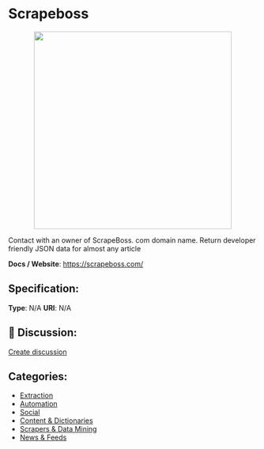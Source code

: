 # Scrapeboss
<p align="center">
    <img width="400" src="https://raw.githubusercontent.com/apis-list/apis-list/apis/scrapeboss/logo_256x256.png" />
</p>

Contact with an owner of ScrapeBoss. com domain name. Return developer friendly JSON data for almost any article

**Docs / Website**: https://scrapeboss.com/

## Specification:
**Type**:  N/A 
**URI**:  N/A 

## 💬 Discussion:
[Create discussion](link)

## Categories:
- [Extraction](https://github.com/apis-list/apis-list#extraction)
- [Automation](https://github.com/apis-list/apis-list#automation)
- [Social](https://github.com/apis-list/apis-list#social)
- [Content & Dictionaries](https://github.com/apis-list/apis-list#content-and-dictionaries)
- [Scrapers & Data Mining](https://github.com/apis-list/apis-list#scrapers-and-data-mining)
- [News & Feeds](https://github.com/apis-list/apis-list#news-and-feeds)





